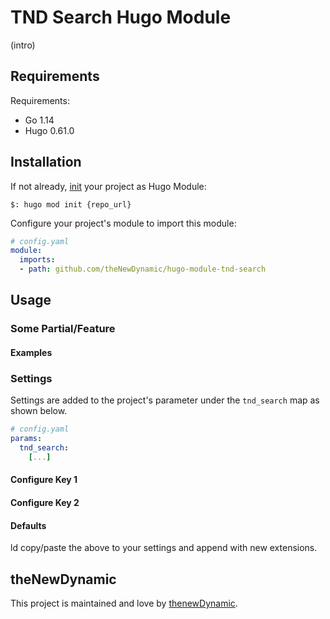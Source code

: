 # TND Search Hugo Module

(intro)

## Requirements

Requirements:
- Go 1.14
- Hugo 0.61.0


## Installation

If not already, [init](https://gohugo.io/hugo-modules/use-modules/#initialize-a-new-module) your project as Hugo Module:

```
$: hugo mod init {repo_url}
```

Configure your project's module to import this module:

```yaml
# config.yaml
module:
  imports:
  - path: github.com/theNewDynamic/hugo-module-tnd-search
```

## Usage

### Some Partial/Feature

#### Examples

### Settings

Settings are added to the project's parameter under the `tnd_search` map as shown below.

```yaml
# config.yaml
params:
  tnd_search:
    [...]
```

#### Configure Key 1

#### Configure Key 2

#### Defaults

ld copy/paste the above to your settings and append with new extensions.

## theNewDynamic

This project is maintained and love by [thenewDynamic](https://www.thenewdynamic.com).